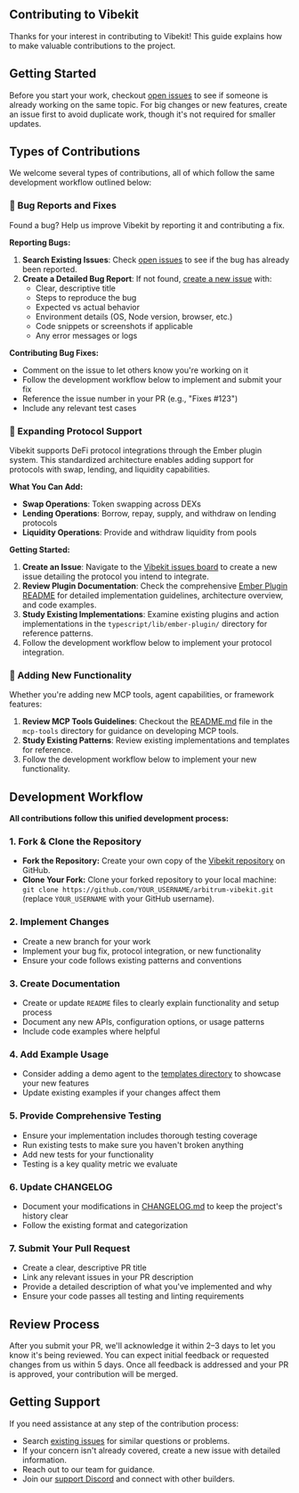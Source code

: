 ## Contributing to Vibekit

Thanks for your interest in contributing to Vibekit! This guide explains how to make valuable contributions to the project.

## Getting Started

Before you start your work, checkout [open issues](https://github.com/EmberAGI/arbitrum-vibekit/issues) to see if someone is already working on the same topic. For big changes or new features, create an issue first to avoid duplicate work, though it's not required for smaller updates.

## Types of Contributions

We welcome several types of contributions, all of which follow the same development workflow outlined below:

### 🐛 Bug Reports and Fixes

Found a bug? Help us improve Vibekit by reporting it and contributing a fix.

**Reporting Bugs:**

1. **Search Existing Issues**: Check [open issues](https://github.com/EmberAGI/arbitrum-vibekit/issues) to see if the bug has already been reported.
2. **Create a Detailed Bug Report**: If not found, [create a new issue](https://github.com/EmberAGI/arbitrum-vibekit/issues/new) with:
   - Clear, descriptive title
   - Steps to reproduce the bug
   - Expected vs actual behavior
   - Environment details (OS, Node version, browser, etc.)
   - Code snippets or screenshots if applicable
   - Any error messages or logs

**Contributing Bug Fixes:**

- Comment on the issue to let others know you're working on it
- Follow the development workflow below to implement and submit your fix
- Reference the issue number in your PR (e.g., "Fixes #123")
- Include any relevant test cases

### 🔌 Expanding Protocol Support

Vibekit supports DeFi protocol integrations through the Ember plugin system. This standardized architecture enables adding support for protocols with swap, lending, and liquidity capabilities.

**What You Can Add:**

- **Swap Operations**: Token swapping across DEXs
- **Lending Operations**: Borrow, repay, supply, and withdraw on lending protocols
- **Liquidity Operations**: Provide and withdraw liquidity from pools

**Getting Started:**

1. **Create an Issue**: Navigate to the [Vibekit issues board](https://github.com/EmberAGI/arbitrum-vibekit/issues) to create a new issue detailing the protocol you intend to integrate.
2. **Review Plugin Documentation**: Check the comprehensive [Ember Plugin README](https://github.com/EmberAGI/arbitrum-vibekit/tree/main/typescript/lib/ember-plugin) for detailed implementation guidelines, architecture overview, and code examples.
3. **Study Existing Implementations**: Examine existing plugins and action implementations in the `typescript/lib/ember-plugin/` directory for reference patterns.
4. Follow the development workflow below to implement your protocol integration.

### 🚀 Adding New Functionality

Whether you're adding new MCP tools, agent capabilities, or framework features:

1. **Review MCP Tools Guidelines**: Checkout the [README.md](https://github.com/EmberAGI/arbitrum-vibekit/tree/main/typescript/lib/mcp-tools) file in the `mcp-tools` directory for guidance on developing MCP tools.
2. **Study Existing Patterns**: Review existing implementations and templates for reference.
3. Follow the development workflow below to implement your new functionality.

## Development Workflow

**All contributions follow this unified development process:**

### 1. Fork & Clone the Repository

- **Fork the Repository:** Create your own copy of the [Vibekit repository](https://github.com/EmberAGI/arbitrum-vibekit) on GitHub.
- **Clone Your Fork:** Clone your forked repository to your local machine: `git clone https://github.com/YOUR_USERNAME/arbitrum-vibekit.git` (replace `YOUR_USERNAME` with your GitHub username).

### 2. Implement Changes

- Create a new branch for your work
- Implement your bug fix, protocol integration, or new functionality
- Ensure your code follows existing patterns and conventions

### 3. Create Documentation

- Create or update `README` files to clearly explain functionality and setup process
- Document any new APIs, configuration options, or usage patterns
- Include code examples where helpful

### 4. Add Example Usage

- Consider adding a demo agent to the [templates directory](https://github.com/EmberAGI/arbitrum-vibekit/tree/main/typescript/templates) to showcase your new features
- Update existing examples if your changes affect them

### 5. Provide Comprehensive Testing

- Ensure your implementation includes thorough testing coverage
- Run existing tests to make sure you haven't broken anything
- Add new tests for your functionality
- Testing is a key quality metric we evaluate

### 6. Update CHANGELOG

- Document your modifications in [CHANGELOG.md](https://github.com/EmberAGI/arbitrum-vibekit/blob/main/CHANGELOG.md) to keep the project's history clear
- Follow the existing format and categorization

### 7. Submit Your Pull Request

- Create a clear, descriptive PR title
- Link any relevant issues in your PR description
- Provide a detailed description of what you've implemented and why
- Ensure your code passes all testing and linting requirements

## Review Process

After you submit your PR, we'll acknowledge it within 2–3 days to let you know it's being reviewed. You can expect initial feedback or requested changes from us within 5 days. Once all feedback is addressed and your PR is approved, your contribution will be merged.

## Getting Support

If you need assistance at any step of the contribution process:

- Search [existing issues](https://github.com/EmberAGI/arbitrum-vibekit/issues) for similar questions or problems.
- If your concern isn't already covered, create a new issue with detailed information.
- Reach out to our team for guidance.
- Join our [support Discord](https://discord.com/invite/bgxWQ2fSBR) and connect with other builders.
